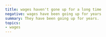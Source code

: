 ```yaml
---
title: wages haven't gone up for a long time
negative: wages have been going up for years
summary: They have been going up for years.
topics:
- wages
---
```


